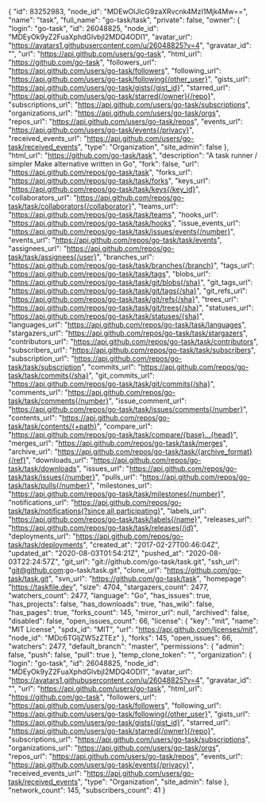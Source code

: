{
  "id": 83252983,
  "node_id": "MDEwOlJlcG9zaXRvcnk4MzI1Mjk4Mw==",
  "name": "task",
  "full_name": "go-task/task",
  "private": false,
  "owner": {
    "login": "go-task",
    "id": 26048825,
    "node_id": "MDEyOk9yZ2FuaXphdGlvbjI2MDQ4ODI1",
    "avatar_url": "https://avatars1.githubusercontent.com/u/26048825?v=4",
    "gravatar_id": "",
    "url": "https://api.github.com/users/go-task",
    "html_url": "https://github.com/go-task",
    "followers_url": "https://api.github.com/users/go-task/followers",
    "following_url": "https://api.github.com/users/go-task/following{/other_user}",
    "gists_url": "https://api.github.com/users/go-task/gists{/gist_id}",
    "starred_url": "https://api.github.com/users/go-task/starred{/owner}{/repo}",
    "subscriptions_url": "https://api.github.com/users/go-task/subscriptions",
    "organizations_url": "https://api.github.com/users/go-task/orgs",
    "repos_url": "https://api.github.com/users/go-task/repos",
    "events_url": "https://api.github.com/users/go-task/events{/privacy}",
    "received_events_url": "https://api.github.com/users/go-task/received_events",
    "type": "Organization",
    "site_admin": false
  },
  "html_url": "https://github.com/go-task/task",
  "description": "A task runner / simpler Make alternative written in Go",
  "fork": false,
  "url": "https://api.github.com/repos/go-task/task",
  "forks_url": "https://api.github.com/repos/go-task/task/forks",
  "keys_url": "https://api.github.com/repos/go-task/task/keys{/key_id}",
  "collaborators_url": "https://api.github.com/repos/go-task/task/collaborators{/collaborator}",
  "teams_url": "https://api.github.com/repos/go-task/task/teams",
  "hooks_url": "https://api.github.com/repos/go-task/task/hooks",
  "issue_events_url": "https://api.github.com/repos/go-task/task/issues/events{/number}",
  "events_url": "https://api.github.com/repos/go-task/task/events",
  "assignees_url": "https://api.github.com/repos/go-task/task/assignees{/user}",
  "branches_url": "https://api.github.com/repos/go-task/task/branches{/branch}",
  "tags_url": "https://api.github.com/repos/go-task/task/tags",
  "blobs_url": "https://api.github.com/repos/go-task/task/git/blobs{/sha}",
  "git_tags_url": "https://api.github.com/repos/go-task/task/git/tags{/sha}",
  "git_refs_url": "https://api.github.com/repos/go-task/task/git/refs{/sha}",
  "trees_url": "https://api.github.com/repos/go-task/task/git/trees{/sha}",
  "statuses_url": "https://api.github.com/repos/go-task/task/statuses/{sha}",
  "languages_url": "https://api.github.com/repos/go-task/task/languages",
  "stargazers_url": "https://api.github.com/repos/go-task/task/stargazers",
  "contributors_url": "https://api.github.com/repos/go-task/task/contributors",
  "subscribers_url": "https://api.github.com/repos/go-task/task/subscribers",
  "subscription_url": "https://api.github.com/repos/go-task/task/subscription",
  "commits_url": "https://api.github.com/repos/go-task/task/commits{/sha}",
  "git_commits_url": "https://api.github.com/repos/go-task/task/git/commits{/sha}",
  "comments_url": "https://api.github.com/repos/go-task/task/comments{/number}",
  "issue_comment_url": "https://api.github.com/repos/go-task/task/issues/comments{/number}",
  "contents_url": "https://api.github.com/repos/go-task/task/contents/{+path}",
  "compare_url": "https://api.github.com/repos/go-task/task/compare/{base}...{head}",
  "merges_url": "https://api.github.com/repos/go-task/task/merges",
  "archive_url": "https://api.github.com/repos/go-task/task/{archive_format}{/ref}",
  "downloads_url": "https://api.github.com/repos/go-task/task/downloads",
  "issues_url": "https://api.github.com/repos/go-task/task/issues{/number}",
  "pulls_url": "https://api.github.com/repos/go-task/task/pulls{/number}",
  "milestones_url": "https://api.github.com/repos/go-task/task/milestones{/number}",
  "notifications_url": "https://api.github.com/repos/go-task/task/notifications{?since,all,participating}",
  "labels_url": "https://api.github.com/repos/go-task/task/labels{/name}",
  "releases_url": "https://api.github.com/repos/go-task/task/releases{/id}",
  "deployments_url": "https://api.github.com/repos/go-task/task/deployments",
  "created_at": "2017-02-27T00:46:04Z",
  "updated_at": "2020-08-03T01:54:21Z",
  "pushed_at": "2020-08-03T22:24:57Z",
  "git_url": "git://github.com/go-task/task.git",
  "ssh_url": "git@github.com:go-task/task.git",
  "clone_url": "https://github.com/go-task/task.git",
  "svn_url": "https://github.com/go-task/task",
  "homepage": "https://taskfile.dev",
  "size": 4704,
  "stargazers_count": 2477,
  "watchers_count": 2477,
  "language": "Go",
  "has_issues": true,
  "has_projects": false,
  "has_downloads": true,
  "has_wiki": false,
  "has_pages": true,
  "forks_count": 145,
  "mirror_url": null,
  "archived": false,
  "disabled": false,
  "open_issues_count": 66,
  "license": {
    "key": "mit",
    "name": "MIT License",
    "spdx_id": "MIT",
    "url": "https://api.github.com/licenses/mit",
    "node_id": "MDc6TGljZW5zZTEz"
  },
  "forks": 145,
  "open_issues": 66,
  "watchers": 2477,
  "default_branch": "master",
  "permissions": {
    "admin": false,
    "push": false,
    "pull": true
  },
  "temp_clone_token": "",
  "organization": {
    "login": "go-task",
    "id": 26048825,
    "node_id": "MDEyOk9yZ2FuaXphdGlvbjI2MDQ4ODI1",
    "avatar_url": "https://avatars1.githubusercontent.com/u/26048825?v=4",
    "gravatar_id": "",
    "url": "https://api.github.com/users/go-task",
    "html_url": "https://github.com/go-task",
    "followers_url": "https://api.github.com/users/go-task/followers",
    "following_url": "https://api.github.com/users/go-task/following{/other_user}",
    "gists_url": "https://api.github.com/users/go-task/gists{/gist_id}",
    "starred_url": "https://api.github.com/users/go-task/starred{/owner}{/repo}",
    "subscriptions_url": "https://api.github.com/users/go-task/subscriptions",
    "organizations_url": "https://api.github.com/users/go-task/orgs",
    "repos_url": "https://api.github.com/users/go-task/repos",
    "events_url": "https://api.github.com/users/go-task/events{/privacy}",
    "received_events_url": "https://api.github.com/users/go-task/received_events",
    "type": "Organization",
    "site_admin": false
  },
  "network_count": 145,
  "subscribers_count": 41
}
